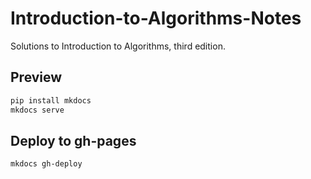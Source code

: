 # Introduction-to-Algorithms-Notes
Solutions to Introduction to Algorithms, third edition.

## Preview
```sh
pip install mkdocs
mkdocs serve
```

## Deploy to gh-pages
```sh
mkdocs gh-deploy
```
